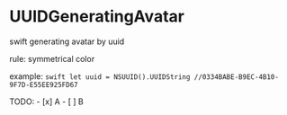 # UUIDGeneratingAvatar
swift generating avatar by uuid

rule:
	symmetrical
	color

example:
	```swift
	let uuid = NSUUID().UUIDString
		//0334BABE-B9EC-4B10-9F7D-E55EE925FD67
	```

TODO:
	- [x] A
	- [ ] B